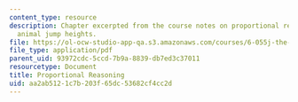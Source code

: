 ```yaml
---
content_type: resource
description: Chapter excerpted from the course notes on proportional reasoning and
  animal jump heights.
file: https://ol-ocw-studio-app-qa.s3.amazonaws.com/courses/6-055j-the-art-of-approximation-in-science-and-engineering-spring-2008/aa2ab5121c7b203f65dc53682cf4cc2d_feb25.pdf
file_type: application/pdf
parent_uid: 93972cdc-5ccd-7b9a-8839-db7ed3c37011
resourcetype: Document
title: Proportional Reasoning
uid: aa2ab512-1c7b-203f-65dc-53682cf4cc2d
---
```


